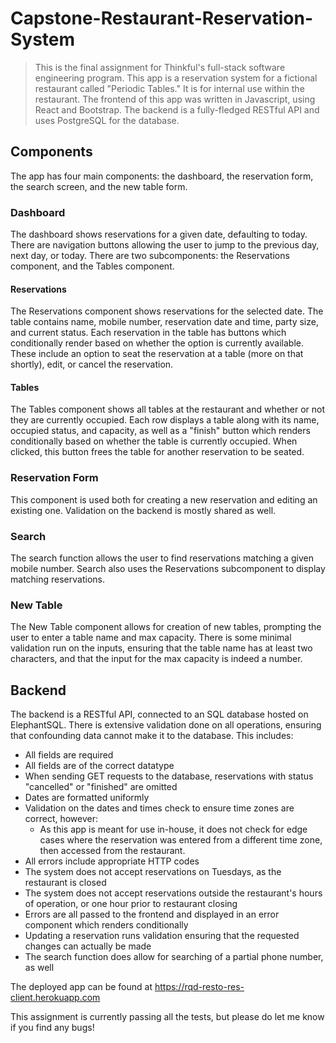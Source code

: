 # Capstone-Restaurant-Reservation-System

> This is the final assignment for Thinkful's full-stack software engineering program.
> This app is a reservation system for a fictional restaurant called "Periodic Tables."
> It is for internal use within the restaurant.
> The frontend of this app was written in Javascript, using React and Bootstrap.
> The backend is a fully-fledged RESTful API and uses PostgreSQL for the database.

## Components
The app has four main components: the dashboard, the reservation form, the search screen, and the new table form.

### Dashboard
The dashboard shows reservations for a given date, defaulting to today.
There are navigation buttons allowing the user to jump to the previous day, next day, or today.
There are two subcomponents: the Reservations component, and the Tables component.

#### Reservations
The Reservations component shows reservations for the selected date.
The table contains name, mobile number, reservation date and time, party size, and current status.
Each reservation in the table has buttons which conditionally render based on whether the option is currently available.
These include an option to seat the reservation at a table (more on that shortly), edit, or cancel the reservation.

#### Tables
The Tables component shows all tables at the restaurant and whether or not they are currently occupied.
Each row displays a table along with its name, occupied status, and capacity, as well as a "finish" button
which renders conditionally based on whether the table is currently occupied.
When clicked, this button frees the table for another reservation to be seated.

### Reservation Form
This component is used both for creating a new reservation and editing an existing one.
Validation on the backend is mostly shared as well.

### Search
The search function allows the user to find reservations matching a given mobile number.
Search also uses the Reservations subcomponent to display matching reservations.

### New Table
The New Table component allows for creation of new tables, prompting the user to enter a table name and max capacity.
There is some minimal validation run on the inputs, ensuring that the table name has at least two characters,
and that the input for the max capacity is indeed a number.

## Backend
The backend is a RESTful API, connected to an SQL database hosted on ElephantSQL.
There is extensive validation done on all operations, ensuring that confounding data cannot make it to the database.
This includes:
- All fields are required
- All fields are of the correct datatype
- When sending GET requests to the database, reservations with status "cancelled" or "finished" are omitted
- Dates are formatted uniformly
- Validation on the dates and times check to ensure time zones are correct, however:
  - As this app is meant for use in-house, it does not check for edge cases where the reservation was entered from a different time zone, then accessed from the restaurant.
- All errors include appropriate HTTP codes
- The system does not accept reservations on Tuesdays, as the restaurant is closed
- The system does not accept reservations outside the restaurant's hours of operation, or one hour prior to restaurant closing
- Errors are all passed to the frontend and displayed in an error component which renders conditionally
- Updating a reservation runs validation ensuring that the requested changes can actually be made
- The search function does allow for searching of a partial phone number, as well

The deployed app can be found at https://rqd-resto-res-client.herokuapp.com

This assignment is currently passing all the tests, but please do let me know if you find any bugs!

